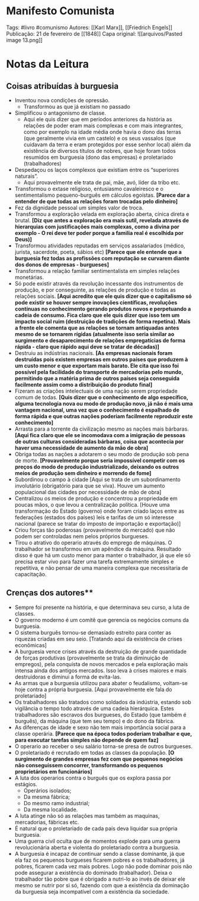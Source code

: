 # Manifesto Comunista
Tags: #livro #comunismo 
Autores: [[Karl Marx]], [[Friedrich Engels]]
Publicação: 21 de fevereiro de [[1848]]
Capa original: ![[arquivos/Pasted image 13.png]]
# Notas da Leitura
## Coisas atribuídas à burguesia
* Inventou nova condições de opressão.
  * Transformou as que já existiam no passado
* Simplificou o antagonismo de classe.
  * Aqui ele quis dizer que em períodos anteriores da história as relações de poder eram mais complexas e com mais integrantes, como por exemplo na idade média onde havia o dono das terras (que geralmente vivia em um castelo) e os seus vassalos (que cuidavam da terra e eram protegidos por esse senhor local) além da existência de diversos títulos de nobres, que hoje foram todos resumidos em burguesia (dono das empresas) e proletariado (trabalhadores)
* Despedaçou os laços complexos que existiam entre os “superiores naturais”.
  * Aqui provavelmente ele trata de pai, mãe, avó, líder da tribo etc.
* Transformou o extase religioso, entusiasmo cavaleiresco e o sentimentalismo pequeno-burguês em cálculos egoístas. **[Parece dar a entender de que todas as relações foram trocadas pelo dinheiro]**
* Fez da dignidade pessoal um simples valor de troca.
* Transformou a exploração velada em exploração aberta, cínica direta e brutal. **[Diz que antes a exploração era mais sutil, revelada através de hierarquias com justificações mais complexas, como a divina por exemplo - O rei deve ter poder porque a familia real é escolhida por Deus)]**
* Transformou atividades reputadas em serviços assalariados (médico, jurista, sacerdote, poeta, sábios etc) **[Parece que ele entende que a burguesia fez todas as profissões com reputação se curvarem diante dos donos de empresas - burgueses]**
* Transformou a relação familiar sentimentalista em simples relações monetárias.
* Só pode existir através da revolução incessante dos instrumentos de produção, e por conseguinte, as relações de produção e todas as relações sociais. **[Aqui acredito que ele quis dizer que o capitalismo só pode existir se houver sempre inovações científicas, revoluções contínuas no conhecimento gerando produtos novos e perpetuando a cadeia de consumo. Fica claro que ele quis dizer que isso tem  um impacto social ruim (destruição de tradições de forma repetina). Mais a frente ele comenta que as relações se tornam antiquadas antes mesmo de se tornarem rígidas (atualmente isso seria similar ao surgimento e desaparecimento de relações empregatícias de forma rápida - claro que rápido aqui deve se tratar de décadas)]**
* Destruiu as indústrias nacionais. **[As empresas nacionais foram destruídas pois existem empresas em outros países que produzem à um custo menor e que exportam mais barato. Ele cita que isso foi possível pela facilidade do transporte de mercadorias pelo mundo, permitindo que a matéria prima de outros países seja conseguida facilmente assim como a distribuição do produto final]**
* Fizeram as criações intelectuais de uma nação serem propriedade comum de todas. **[Quis dizer que o conhecimento de algo específico, alguma tecnologia nova ou modo de produção novo, já não é mais uma vantagem nacional, uma vez que o conhecimento é espalhado de forma rápida e que outras nações poderiam facilmente reproduzir este conhecimento]**
* Arrasta para a torrente da civilização mesmo as nações mais bárbaras. **[Aqui fica claro que ele se incomodava com a imigração de pessoas de outras culturas consideradas bárbaras, coisa que acontecia por haver uma necessidade de aumento da mão de obra]**
* Obriga todas as nações a adotarem o seu modo de produção sob pena de morte. **[Provavelmente porque seria impossível competir com os preços do modo de produção industrializado, deixando os outros meios de produção sem dinheiro e morrendo de fome]**
* Subordinou o campo à cidade [Aqui se trata de um subordinamento involutário (obrigatório para que se viva). Houve um aumento populacional das cidades por necessidade de mão de obra]
* Centralizou os meios de produção e concentrou a propriedade em poucas mãos, o que levou a centralização política. [Houve uma transformação do Estado (governo) onde foram criado laços entre as federações (estados dos países) leis e tarifas de um só interesse nacional (parece se tratar do imposto de importação e exportação)]
* Criou forças tão poderosas (provavelmente do mercado) que não podem ser controladas nem pelos próprios burgueses.
* Tirou o atrativo do operario através do emprego de máquinas. O trabalhador se transformou em um apêndice da máquina. Resultado disso é que há um custo menor para manter o trabalhador, já que ele só precisa estar vivo para fazer uma tarefa extremamente simples e repetitiva, e não pensar de uma maneira complexa que necessitaria de capacitação.

## Crenças dos autores**

* Sempre foi presente na história, e que determinava seu curso, a luta de classes.
* O governo moderno é um comitê que gerencia os negócios comuns da burguesia.
* O sistema burguês tornou-se demasiado estreito para conter as riquezas criadas em seu seio. [Tratando aqui da existência de crises econômicas]
* A burguesia vence crises através da destruição de grande quantidade de forças produtivas (provavelmente se trata da diminuição de empregos), pela conquista de novos mercados e pela exploração mais intensa ainda dos antigos mercados. Isso leva à crises maiores e mais destruidoras e diminui a forma de evita-las.
* As armas que a burguesia utilizou para abater o feudalismo, voltam-se hoje contra a própria burguesia. [Aqui provavelmente ele fala do proletariado]
* Os trabalhadores são tratados como soldados da indústria, estando sob vigilância o tempo todo através de uma cadeia hierárquica. Estes trabalhadores são escravos dos burgueses, do Estado (que também é burguês), da máquina (que tem seu tempo) e do dono da fábrica.
* As diferenças de idade e sexo não tem mais importância social para a classe operária. **[Parece que na época todos poderiam trabalhar e que, para executar tarefas simples não depende de quem faz]**
* O operario ao receber o seu salário torna-se presa de outros burgueses.
* O proletariado é recrutado em todas as classes da população. **[O surgimento de grandes empresas fez com que pequenos negócios não conseguissem concorrer, transformando os pequenos proprietários em funcionários]**
* A luta dos operarios contra o burguês que os explora passa por estágios.
  * Operários isolados;
  * Da mesma fábrica;
  * Do mesmo ramo industrial;
  * Da mesma localidade.
* A luta atinge não só as relações mas também as maquinas, mercadorias, fábricas etc.
* É natural que o proletariado de cada país deva liquidar sua própria burguesia.
* Uma guerra civíl oculta que de momentos explode para uma guerra revolucionária aberta e violenta do proletariado contra a burguesia.
* A burguesia é incapaz de continuar sendo a classe dominante, já que ela faz os pequenos burgueses ficarem pobres e os trabalhadores, já pobres, ficarem cada vez mais pobres. Logo não pode dominar pois não pode assegurar a existência do dominado (trabalhador). Deixa o trabalhador tão pobre que é obrigado a nutri-lo ao invés de deixar ele mesmo se nutrir por si só, fazendo com que a existência da dominação da burguesia seja incompatível com a existência da sociedade.
